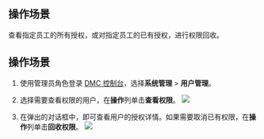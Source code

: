 ## 操作场景

查看指定员工的所有授权，或对指定员工的已有授权，进行权限回收。

## 操作场景

1. 使用管理员角色登录 [DMC 控制台](https://dms.cloud.tencent.com/v3/cooperations/#/)，选择**系统管理** > **用户管理**。

2. 选择需要查看权限的用户，在**操作**列单击**查看权限**。
   ![](https://qcloudimg.tencent-cloud.cn/raw/1330b6eda63518ecf1deb14eb1ece119.png)

3. 在弹出的对话框中，即可查看用户的授权详情。如果需要取消已有权限，在**操作**列单击**回收权限**。
   ![](https://qcloudimg.tencent-cloud.cn/raw/7e971205ba469b58b88bdce9c12c1186.png)